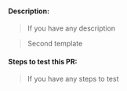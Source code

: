 #### Description:
> If you have any description

> Second template

#### Steps to test this PR:
> If you have any steps to test
